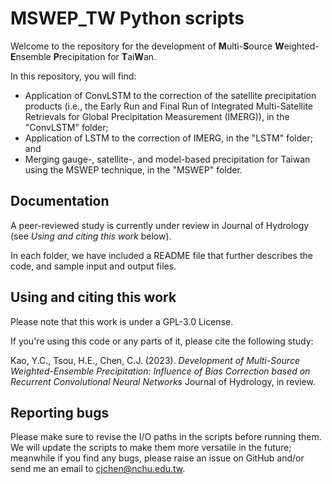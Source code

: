 # MSWEP_TW Python scripts

Welcome to the repository for the development of **M**ulti-**S**ource **W**eighted-**E**nsemble **P**recipitation for **T**ai**W**an.

In this repository, you will find:

- Application of ConvLSTM to the correction of the satellite precipitation products (i.e., the Early Run and Final Run of Integrated Multi-Satellite Retrievals for Global Precipitation Measurement (IMERG)), in the "ConvLSTM" folder;
- Application of LSTM to the correction of IMERG, in the "LSTM" folder; and
- Merging gauge-, satellite-, and model-based precipitation for Taiwan using the MSWEP technique, in the "MSWEP" folder.

## Documentation

A peer-reviewed study is currently under review in Journal of Hydrology (see _Using and citing this work_ below).

In each folder, we have included a README file that further describes the code, and sample input and output files. 

## Using and citing this work

Please note that this work is under a GPL-3.0 License.

If you're using this code or any parts of it, please cite the following study:

  Kao, Y.C., Tsou, H.E., Chen, C.J. (2023).
  _Development of Multi-Source Weighted-Ensemble Precipitation: Influence of Bias Correction based on Recurrent Convolutional Neural Networks_ Journal of Hydrology, in review.

## Reporting bugs

Please make sure to revise the I/O paths in the scripts before running them.
We will update the scripts to make them more versatile in the future; meanwhile if you find any bugs, please raise an issue on GitHub and/or send me an email to [cjchen@nchu.edu.tw](mailto:cjchen@nchu.edu.tw).